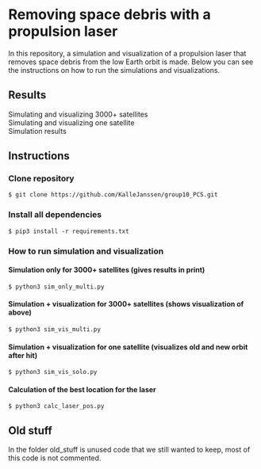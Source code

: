 # Removing space debris with a propulsion laser

In this repository, a simulation and visualization of a propulsion laser that removes space debris from the low Earth orbit is made. Below you can see the instructions on how to run the simulations and visualizations. 

## Results

Simulating and visualizing 3000+ satellites
<img scr="https://raw.githubusercontent.com/KalleJanssen/group10_PCS/master/figures/vis_multi.png"><br>
Simulating and visualizing one satellite
<img scr="https://raw.githubusercontent.com/KalleJanssen/group10_PCS/master/figures/vis_solo.png"><br>
Simulation results
<img scr="https://raw.githubusercontent.com/KalleJanssen/group10_PCS/master/figures/fig1.png"><br>

## Instructions

### Clone repository
`$ git clone https://github.com/KalleJanssen/group10_PCS.git`

### Install all dependencies
`$ pip3 install -r requirements.txt`

### How to run simulation and visualization

#### Simulation only for 3000+ satellites (gives results in print)
`$ python3 sim_only_multi.py`

#### Simulation + visualization for 3000+ satellites (shows visualization of above)
`$ python3 sim_vis_multi.py`

#### Simulation + visualization for one satellite (visualizes old and new orbit after hit)
`$ python3 sim_vis_solo.py`

#### Calculation of the best location for the laser
`$ python3 calc_laser_pos.py`


## Old stuff
In the folder old_stuff is unused code that we still wanted to keep, most of this code is not commented.

